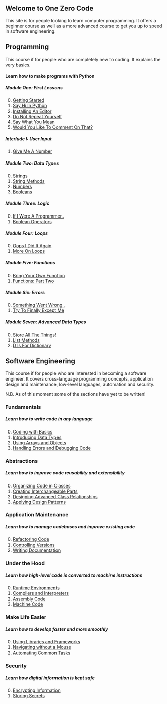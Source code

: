 ## Welcome to One Zero Code
This site is for people looking to learn computer programming. It offers a beginner course as well as a more advanced course to get you up to speed in software engineering.


## Programming
This course if for people who are completely new to coding. It explains the very basics.
#### Learn how to make programs with Python
##### Module One: First Lessons
0. [Getting Started](bunny_slope/getting-started.md)
1. [Say Hi In Python](bunny_slope/simplest.md)
2. [Installing An Editor](bunny_slope/editor.md)
3. [Do Not Repeat Yourself](bunny_slope/dont-repeat.md)
4. [Say What You Mean](bunny_slope/say-what-you-mean.md)
5. [Would You Like To Comment On That?](bunny_slope/comment.md)

##### Interlude I: User Input
1. [Give Me A Number](bunny_slope/input.md)

##### Module Two: Data Types
0. [Strings](bunny_slope/string.md)
1. [String Methods](bunny_slope/strings-2.md)
2. [Numbers](bunny_slope/number.md)
3. [Booleans](bunny_slope/booleans.md)

##### Module Three: Logic
0. [If I Were A Programmer..](bunny_slope/logic.md)
1. [Boolean Operators](bunny_slope/bool-operators.md)

##### Module Four: Loops
0. [Oops I Did It Again](bunny_slope/loop.md)
1. [More On Loops](bunny_slope/for-loop.md)

##### Module Five: Functions
0. [Bring Your Own Function](bunny_slope/function.md)
1. [Functions: Part Two](bunny_slope/function-2.md)

##### Module Six: Errors
0. [Something Went Wrong..](bunny_slope/error.md)
1. [Try To Finally Except Me](bunny_slope/try-except.md)

##### Module Seven: Advanced Data Types
0. [Store All The Things!](bunny_slope/list.md)
1. [List Methods](bunny_slope/list-2.md)
2. [D Is For Dictionary](bunny_slope/dictionary.md)

## Software Engineering
This course if for people who are interested in becoming a software engineer. It covers cross-language programming concepts, application design and maintenance, low-level languages, automation and security.

N.B. As of this moment some of the sections have yet to be written!

### Fundamentals
##### Learn how to write code in any language
0. [Coding with Basics](programming.md)
1. [Introducing Data Types](data-types.md)
2. [Using Arrays and Objects](arrays-and-objects.md)
3. [Handling Errors and Debugging Code](errors.md)

### Abstractions
##### Learn how to improve code reusability and extensibility
0. [Organizing Code in Classes](oop.md)
1. [Creating Interchangeable Parts](interchangeable-parts.md)
2. [Designing Advanced Class Relationships](interactions.md)
3. [Applying Design Patterns](design-patterns.md)

### Application Maintenance
##### Learn how to manage codebases and improve existing code
0. [Refactoring Code](refactoring.md)
1. [Controlling Versions](versioning.md)
2. [Writing Documentation](documenting.md)

<!-- ### User-Computer Interfaces
##### Learn how users can talk to computers and computers can talk to each other
1. [Interacting with Terminals](terminals.md)

2. [Designing Application Programming Interfaces](apis.md)

3. [Creating Command Line Interfaces](clis.md) -->

### Under the Hood
##### Learn how high-level code is converted to machine instructions
0. [Runtime Environments](runtime.md)
1. [Compilers and Interpreters](compilers.md)
2. [Assembly Code](assembly.md)
3. [Machine Code](machine_code.md)

### Make Life Easier
##### Learn how to develop faster and more smoothly
0. [Using Libraries and Frameworks](libraries-frameworks.md) 
1. [Navigating without a Mouse](mouseless-navigation.md)
2. [Automating Common Tasks](scripting.md)

### Security
##### Learn how digital information is kept safe
0. [Encrypting Information](encryption.md)
1. [Storing Secrets](secrets.md)


<!-- ### Getting Started
##### Setup a coding environment
1. [Introducing the Course](introduction.md)
2. [Installing an Editor](editors.md)
3. [Setting Up Your Preferred Language](setups.md) -->